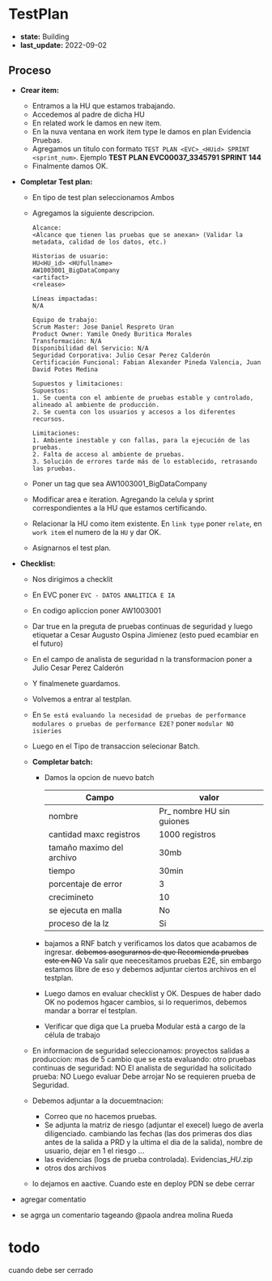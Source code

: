 # TestPlan
- **state:** Building
- **last_update:** 2022-09-02

## Proceso
- **Crear item:**
	- Entramos a la HU que estamos trabajando.
	- Accedemos al padre de dicha HU
    - En related work le damos en new item.
    - En la nuva ventana en work item type le damos en plan Evidencia Pruebas.
    - Agregamos un titulo con formato `TEST PLAN <EVC>_<HUid> SPRINT <sprint_num>`. Ejemplo **TEST PLAN EVC00037_3345791 SPRINT 144**
	- Finalmente damos OK.
        
- **Completar Test plan:**
	- En tipo de test plan seleccionamos Ambos
    - Agregamos la siguiente descripcion.
        
		  Alcance:
		  <Alcance que tienen las pruebas que se anexan> (Validar la metadata, calidad de los datos, etc.)
			
		  Historias de usuario: 			
		  HU<HU_id> <HUfullname>
		  AW1003001_BigDataCompany
		  <artifact>
		  <release>
			
		  Líneas impactadas: 
		  N/A
			
		  Equipo de trabajo:
          Scrum Master: Jose Daniel Respreto Uran
          Product Owner: Yamile Onedy Buritica Morales
          Transformación: N/A
          Disponibilidad del Servicio: N/A
          Seguridad Corporativa: Julio Cesar Perez Calderón
          Certificación Funcional: Fabian Alexander Pineda Valencia, Juan David Potes Medina

          Supuestos y limitaciones:
          Supuestos:
          1. Se cuenta con el ambiente de pruebas estable y controlado, alineado al ambiente de producción.
          2. Se cuenta con los usuarios y accesos a los diferentes recursos.
            
          Limitaciones:
          1. Ambiente inestable y con fallas, para la ejecución de las pruebas.
          2. Falta de acceso al ambiente de pruebas.
          3. Solución de errores tarde más de lo establecido, retrasando las pruebas.

       

    - Poner un tag que sea AW1003001_BigDataCompany
    - Modificar area e iteration. Agregando la celula y sprint correspondientes a la HU que estamos certificando.
    - Relacionar la HU como item existente. En `link type` poner `relate`, en `work item` el numero de la `HU` y dar OK.
	- Asignarnos el test plan.
- **Checklist:**
    - Nos dirigimos a checklit
    - En EVC poner `EVC - DATOS ANALITICA E IA`
    - En codigo apliccion poner AW1003001
    - Dar true en la preguta de pruebas continuas de seguridad y luego etiquetar a Cesar Augusto Ospina Jimienez (esto pued ecambiar en el futuro)
    - En el campo de analista de seguridad n la transformacion poner a Julio Cesar Perez Calderón
    - Y finalmenete guardamos.
    - Volvemos a entrar al testplan.
    - En `Se está evaluando la necesidad de pruebas de performance modulares o pruebas de performance E2E?` poner `modular NO isieries`
    - Luego en el Tipo de transaccion selecionar Batch.
	
	- **Completar batch:**
        - Damos la opcion de nuevo batch

            Campo|valor
            -|-
            |nombre|Pr_ nombre HU sin guiones|
            |cantidad maxc registros|1000 registros|
            |tamaño maximo del archivo| 30mb|
            |tiempo| 30min|
            |porcentaje de error| 3|
            |crecimineto| 10|
            |se ejecuta en malla| No|
            |proceso de la lz|Si
        
        - bajamos a RNF batch y verificamos los datos que acabamos de ingresar. ~~debemos asegurarnos de que Recomienda pruebas este en NO~~ Va salir que neecesitamos pruebas E2E, sin embargo estamos libre de eso y debemos adjuntar ciertos archivos en el testplan.

        - Luego damos en evaluar checklist y OK. Despues de haber dado OK no podemos hgacer cambios, si lo requerimos, debemos mandar a borrar el testplan. 
        - Verificar que diga que La prueba Modular está a cargo de la célula de trabajo

    - En informacion de seguridad seleccionamos: proyectos
        salidas a produccion: mas de 5
        cambio que se esta evaluando: otro
        pruebas continuas de seguridad: NO
        El analista de seguridad ha solicitado prueba: NO
        Luego evaluar
        Debe arrojar No se requieren prueba de Seguridad.

    - Debemos adjuntar a la docuemtnacion:
        - Correo que no hacemos pruebas.
        - Se adjunta la matriz de riesgo (adjuntar el execel) luego de averla diligenciado. cambiando las fechas (las dos primeras dos dias antes de la salida a PRD y la ultima el dia de la salida), nombre de usuario, dejar en 1 el riesgo ...
        - las evidencias (logs de prueba controlada). Evidencias_<EVC>_HU_<HU-id>.zip
        - otros dos archivos
    - lo dejamos en aactive. Cuando este en deploy PDN se debe cerrar

- agregar comentatio
 - se agrga un comentario tageando @paola andrea molina Rueda
# todo
cuando debe ser cerrado
